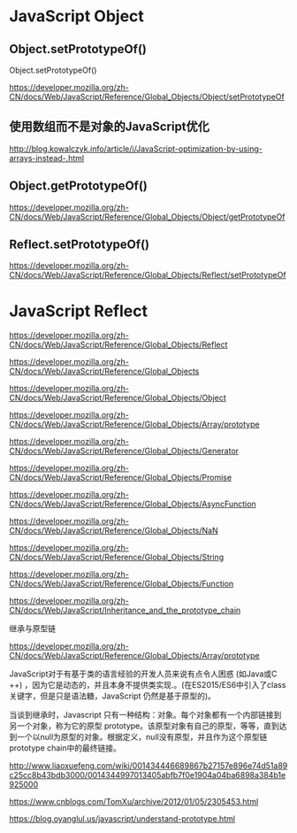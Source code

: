 # JavaScript Object  





## Object.setPrototypeOf()

Object.setPrototypeOf()

https://developer.mozilla.org/zh-CN/docs/Web/JavaScript/Reference/Global_Objects/Object/setPrototypeOf


## 使用数组而不是对象的JavaScript优化

http://blog.kowalczyk.info/article/i/JavaScript-optimization-by-using-arrays-instead-.html




## Object.getPrototypeOf()

https://developer.mozilla.org/zh-CN/docs/Web/JavaScript/Reference/Global_Objects/Object/getPrototypeOf




## Reflect.setPrototypeOf()

https://developer.mozilla.org/zh-CN/docs/Web/JavaScript/Reference/Global_Objects/Reflect/setPrototypeOf




# JavaScript Reflect

https://developer.mozilla.org/zh-CN/docs/Web/JavaScript/Reference/Global_Objects/Reflect






https://developer.mozilla.org/zh-CN/docs/Web/JavaScript/Reference/Global_Objects


https://developer.mozilla.org/zh-CN/docs/Web/JavaScript/Reference/Global_Objects/Object


https://developer.mozilla.org/zh-CN/docs/Web/JavaScript/Reference/Global_Objects/Array/prototype



https://developer.mozilla.org/zh-CN/docs/Web/JavaScript/Reference/Global_Objects/Generator

https://developer.mozilla.org/zh-CN/docs/Web/JavaScript/Reference/Global_Objects/Promise


https://developer.mozilla.org/zh-CN/docs/Web/JavaScript/Reference/Global_Objects/AsyncFunction


https://developer.mozilla.org/zh-CN/docs/Web/JavaScript/Reference/Global_Objects/NaN



https://developer.mozilla.org/zh-CN/docs/Web/JavaScript/Reference/Global_Objects/String


https://developer.mozilla.org/zh-CN/docs/Web/JavaScript/Reference/Global_Objects/Function



https://developer.mozilla.org/zh-CN/docs/Web/JavaScript/Inheritance_and_the_prototype_chain

继承与原型链


https://developer.mozilla.org/zh-CN/docs/Web/JavaScript/Reference/Global_Objects/Array/prototype



JavaScript对于有基于类的语言经验的开发人员来说有点令人困惑 (如Java或C ++) ，因为它是动态的，并且本身不提供类实现.。(在ES2015/ES6中引入了class关键字，但是只是语法糖，JavaScript 仍然是基于原型的)。

当谈到继承时，Javascript 只有一种结构：对象。每个对象都有一个内部链接到另一个对象，称为它的原型 prototype。该原型对象有自己的原型，等等，直到达到一个以null为原型的对象。根据定义，null没有原型，并且作为这个原型链 prototype chain中的最终链接。


http://www.liaoxuefeng.com/wiki/001434446689867b27157e896e74d51a89c25cc8b43bdb3000/0014344997013405abfb7f0e1904a04ba6898a384b1e925000




https://www.cnblogs.com/TomXu/archive/2012/01/05/2305453.html



https://blog.oyanglul.us/javascript/understand-prototype.html




















